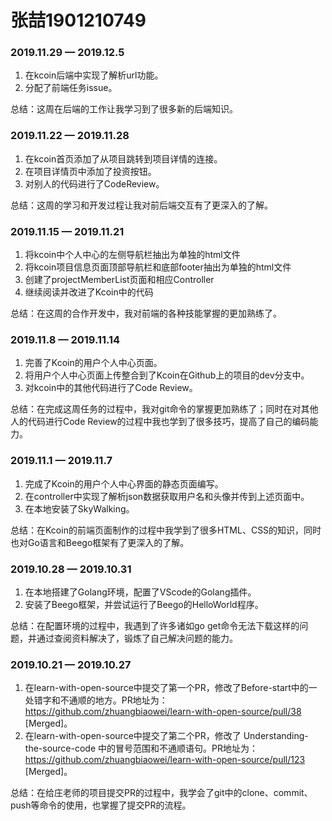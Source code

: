 # 张喆1901210749

### 2019.11.29 — 2019.12.5

1. 在kcoin后端中实现了解析url功能。
2. 分配了前端任务issue。

总结：这周在后端的工作让我学习到了很多新的后端知识。

### 2019.11.22 — 2019.11.28

1. 在kcoin首页添加了从项目跳转到项目详情的连接。
2. 在项目详情页中添加了投资按钮。
3. 对别人的代码进行了CodeReview。

总结：这周的学习和开发过程让我对前后端交互有了更深入的了解。

### 2019.11.15 — 2019.11.21

1. 将kcoin中个人中心的左侧导航栏抽出为单独的html文件
2. 将kcoin项目信息页面顶部导航栏和底部footer抽出为单独的html文件
3. 创建了projectMemberList页面和相应Controller
4. 继续阅读并改进了Kcoin中的代码

总结：在这周的合作开发中，我对前端的各种技能掌握的更加熟练了。

### 2019.11.8 — 2019.11.14

1. 完善了Kcoin的用户个人中心页面。
2. 将用户个人中心页面上传整合到了Kcoin在Github上的项目的dev分支中。
3. 对kcoin中的其他代码进行了Code Review。

总结：在完成这周任务的过程中，我对git命令的掌握更加熟练了；同时在对其他人的代码进行Code Review的过程中我也学到了很多技巧，提高了自己的编码能力。

### 2019.11.1 — 2019.11.7

1. 完成了Kcoin的用户个人中心界面的静态页面编写。
2. 在controller中实现了解析json数据获取用户名和头像并传到上述页面中。
3. 在本地安装了SkyWalking。

总结：在Kcoin的前端页面制作的过程中我学到了很多HTML、CSS的知识，同时也对Go语言和Beego框架有了更深入的了解。

### 2019.10.28 — 2019.10.31

1. 在本地搭建了Golang环境，配置了VScode的Golang插件。
2. 安装了Beego框架，并尝试运行了Beego的HelloWorld程序。 

总结：在配置环境的过程中，我遇到了许多诸如go get命令无法下载这样的问题，并通过查阅资料解决了，锻炼了自己解决问题的能力。

### 2019.10.21 — 2019.10.27

1. 在learn-with-open-source中提交了第一个PR，修改了Before-start中的一处错字和不通顺的地方。PR地址为： https://github.com/zhuangbiaowei/learn-with-open-source/pull/38   [Merged]。
2. 在learn-with-open-source中提交了第二个PR，修改了 Understanding-the-source-code 中的冒号范围和不通顺语句。PR地址为： https://github.com/zhuangbiaowei/learn-with-open-source/pull/123  [Merged]。 

总结：在给庄老师的项目提交PR的过程中，我学会了git中的clone、commit、push等命令的使用，也掌握了提交PR的流程。

 
